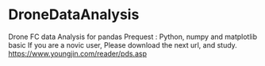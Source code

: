 # DroneDataAnalysis
Drone FC data Analysis for pandas
Prequest : Python, numpy and matplotlib basic
If you are a novic user, Please download the next url, and study.
https://www.youngjin.com/reader/pds.asp
